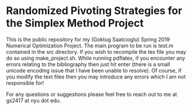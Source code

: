 # Randomized Pivoting Strategies for the Simplex Method Project
This is the public repository for my (Goktug Saatcioglu) Spring 2019 Numerical Optimization Project. The main program to be run is test.m contained in the src directory. If you wish to recompile the tex file you may do so using make_project.sh. While running pdflatex, if you encounter any errors relating to the bibliography then just hit enter (there is a small unicode encoding issue that I have been unable to resolve). Of course, if you modify the text files then you may introduce any errors which I am not responsible for!

For any questions or suggestions please feel free to reach out to me at gs2417 at nyu dot edu.
